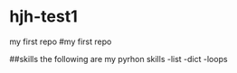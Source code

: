 # hjh-test1
 my first repo
#my first repo

##skills
 the following are my pyrhon skills
 -list
 -dict
 -loops

